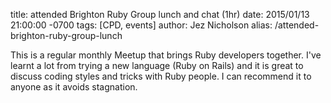 title: attended Brighton Ruby Group lunch and chat (1hr)
date: 2015/01/13 21:00:00 -0700
tags: [CPD, events]
author: Jez Nicholson
alias: /attended-brighton-ruby-group-lunch

​This is a regular monthly Meetup that brings Ruby developers together. I've learnt a lot from trying a new language (Ruby on Rails) and it is great to discuss coding styles and tricks with Ruby people. I can recommend it to anyone as it avoids stagnation.​